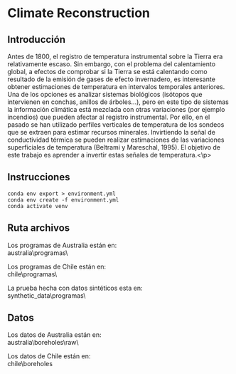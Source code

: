 # Climate Reconstruction


## Introducción

<p>Antes de 1800, el registro de temperatura instrumental sobre la Tierra era relativamente escaso. Sin embargo, con el problema del calentamiento global, a efectos de comprobar si la Tierra se está calentando como resultado de la emisión de gases de efecto invernadero, es interesante obtener estimaciones de temperatura en intervalos temporales anteriores. Una de los opciones es analizar sistemas biológicos (isótopos que intervienen en conchas, anillos de árboles...), pero en este tipo de sistemas la información climática está mezclada con otras variaciones (por ejemplo incendios) que pueden afectar al registro instrumental. Por ello, en el pasado se han utilizado perfiles verticales de temperatura de los sondeos que se extraen para estimar recursos minerales. Invirtiendo la señal de conductividad térmica se pueden realizar estimaciones de las variaciones superficiales de temperatura (Beltrami y Mareschal, 1995). El objetivo de este trabajo es aprender a invertir estas señales de temperatura.<\p>


## Instrucciones



```
conda env export > environment.yml
conda env create -f environment.yml
conda activate venv
```

## Ruta archivos

Los programas de Australia están en:   
australia\programas\  

Los programas de Chile están en:   
chile\programas\   

La prueba hecha con datos sintéticos esta en:  
synthetic_data\programas\

## Datos
Los datos de Australia están en:   
australia\boreholes\raw\  
  
Los datos de Chile están en:   
chile\boreholes
